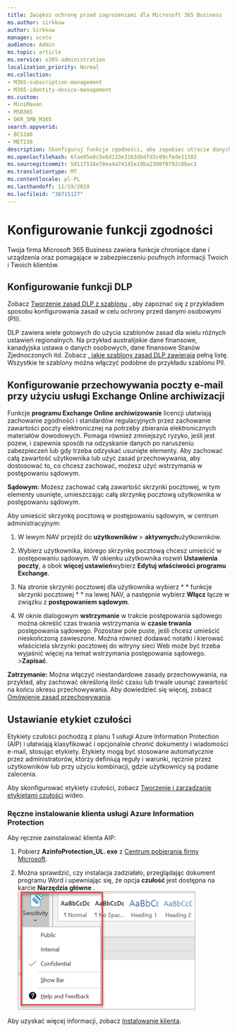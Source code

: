 ```yaml
---
title: Zwiększ ochronę przed zagrożeniami dla Microsoft 365 Business
ms.author: sirkkuw
author: Sirkkuw
manager: scotv
audience: Admin
ms.topic: article
ms.service: o365-administration
localization_priority: Normal
ms.collection:
- M365-subscription-management
- M365-identity-device-management
ms.custom:
- MiniMaven
- MSB365
- OKR_SMB_M365
search.appverid:
- BCS160
- MET150
description: Skonfiguruj funkcje zgodności, aby zapobiec utracie danych i etykietach poufnych danych.
ms.openlocfilehash: 6fae95e8c5e6d133e3163dbdfd3c09cfede11382
ms.sourcegitcommit: 5d11f516e78ea4a74145e19ba2300f0792c8bac1
ms.translationtype: MT
ms.contentlocale: pl-PL
ms.lasthandoff: 11/19/2019
ms.locfileid: "38715127"
---
```

# <a name="set-up-compliance-features"></a>Konfigurowanie funkcji zgodności

Twoja firma Microsoft 365 Business zawiera funkcje chroniące dane i urządzenia oraz pomagające w zabezpieczeniu poufnych informacji Twoich i Twoich klientów.

## <a name="set-up-dlp-features"></a>Konfigurowanie funkcji DLP

Zobacz [Tworzenie zasad DLP z szablonu](https://support.office.com/article/59414438-99f5-488b-975c-5023f2254369) , aby zapoznać się z przykładem sposobu konfigurowania zasad w celu ochrony przed danymi osobowymi (PII). 
  
DLP zawiera wiele gotowych do użycia szablonów zasad dla wielu różnych ustawień regionalnych. Na przykład australijskie dane finansowe, kanadyjska ustawa o danych osobowych, dane finansowe Stanów Zjednoczonych itd. Zobacz [, jakie szablony zasad DLP zawierają](https://support.office.com/article/c2e588d3-8f4f-4937-a286-8c399f28953a) pełną listę. Wszystkie te szablony można włączyć podobne do przykładu szablonu PII. 
  
## <a name="set-up-email-retention-with-exchange-online-archiving"></a>Konfigurowanie przechowywania poczty e-mail przy użyciu usługi Exchange Online archiwizacji

 Funkcje **programu Exchange Online archiwizowanie** licencji ułatwiają zachowanie zgodności i standardów regulacyjnych przez zachowanie zawartości poczty elektronicznej na potrzeby zbierania elektronicznych materiałów dowodowych. Pomaga również zmniejszyć ryzyko, jeśli jest pozew, i zapewnia sposób na odzyskanie danych po naruszeniu zabezpieczeń lub gdy trzeba odzyskać usunięte elementy. Aby zachować całą zawartość użytkownika lub użyć zasad przechowywania, aby dostosować to, co chcesz zachować, możesz użyć wstrzymania w postępowaniu sądowym.
  
**Sądowym:** Możesz zachować całą zawartość skrzynki pocztowej, w tym elementy usunięte, umieszczając całą skrzynkę pocztową użytkownika w postępowaniu sądowym. 
    
Aby umieścić skrzynkę pocztową w postępowaniu sądowym, w centrum administracyjnym:
    
1. W lewym NAV przejdź do **użytkowników** \> **aktywnych**użytkowników.
    
2. Wybierz użytkownika, którego skrzynkę pocztową chcesz umieścić w postępowaniu sądowym. W okienku użytkownika rozwiń **Ustawienia poczty**, a obok **więcej ustawień**wybierz **Edytuj właściwości programu Exchange**.
    
3. Na stronie skrzynki pocztowej dla użytkownika wybierz * * funkcje skrzynki pocztowej * * na lewej NAV, a następnie wybierz **Włącz** łącze w związku z **postępowaniem sądowym**.
    
4. W oknie dialogowym **wstrzymanie** w trakcie postępowania sądowego można określić czas trwania wstrzymania w **czasie trwania** postępowania sądowego. Pozostaw pole puste, jeśli chcesz umieścić nieskończoną zawieszone. Można również dodawać notatki i kierować właściciela skrzynki pocztowej do witryny sieci Web może być trzeba wyjaśnić więcej na temat wstrzymania postępowania sądowego. \>**Zapisać**.
    
**Zatrzymanie:** Można włączyć niestandardowe zasady przechowywania, na przykład, aby zachować określoną ilość czasu lub trwale usunąć zawartość na końcu okresu przechowywania. Aby dowiedzieć się więcej, zobacz [Omówienie zasad przechowywania](https://support.office.com/article/5e377752-700d-4870-9b6d-12bfc12d2423).

## <a name="set-up-sensitivity-labels"></a>Ustawianie etykiet czułości

Etykiety czułości pochodzą z planu 1 usługi Azure Information Protection (AIP) i ułatwiają klasyfikować i opcjonalnie chronić dokumenty i wiadomości e-mail, stosując etykiety. Etykiety mogą być stosowane automatycznie przez administratorów, którzy definiują reguły i warunki, ręcznie przez użytkowników lub przy użyciu kombinacji, gdzie użytkownicy są podane zalecenia.

Aby skonfigurować etykiety czułości, zobacz [Tworzenie i zarządzanie etykietami czułości](https://support.office.com/article/2fb96b54-7dd2-4f0c-ac8d-170790d4b8b9) wideo.



### <a name="install-the-azure-information-protection-client-manually"></a>Ręczne instalowanie klienta usługi Azure Information Protection

Aby ręcznie zainstalować klienta AIP:

1. Pobierz **AzinfoProtection_UL. exe** z [Centrum pobierania firmy Microsoft](https://www.microsoft.com/download/details.aspx?id=53018).
 
2. Można sprawdzić, czy instalacja zadziałało, przeglądając dokument programu Word i upewniając się, że opcja **czułość** jest dostępna na karcie **Narzędzia główne** .
<br/>![Karta ochrona listy rozwijanej w dokumencie programu Word.](media/word-sensitivity.png)

Aby uzyskać więcej informacji, zobacz [Instalowanie klienta](https://docs.microsoft.com/azure/information-protection/infoprotect-tutorial-step3).
